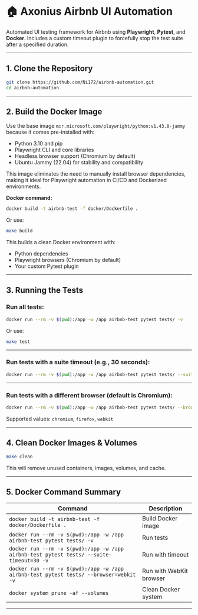 # 🏠 Axonius Airbnb UI Automation

Automated UI testing framework for Airbnb using **Playwright**, **Pytest**, and **Docker**.
Includes a custom timeout plugin to forcefully stop the test suite after a specified duration.

---

## 1. Clone the Repository

```bash
git clone https://github.com/Ni172/airbnb-automation.git
cd airbnb-automation
```

---

## 2. Build the Docker Image

Use the base image `mcr.microsoft.com/playwright/python:v1.43.0-jammy` because it comes pre-installed with:

* Python 3.10 and pip
* Playwright CLI and core libraries
* Headless browser support (Chromium by default)
* Ubuntu Jammy (22.04) for stability and compatibility

This image eliminates the need to manually install browser dependencies, making it ideal for Playwright automation in CI/CD and Dockerized environments.

**Docker command:**

```bash
docker build -t airbnb-test -f docker/Dockerfile .
```

Or use:

```bash
make build
```

This builds a clean Docker environment with:

* Python dependencies
* Playwright browsers (Chromium by default)
* Your custom Pytest plugin

---

## 3. Running the Tests

### Run all tests:

```bash
docker run --rm -v $(pwd):/app -w /app airbnb-test pytest tests/ -v
```

Or use:

```bash
make test
```

---

### Run tests with a suite timeout (e.g., 30 seconds):

```bash
docker run --rm -v $(pwd):/app -w /app airbnb-test pytest tests/ --suite-timeout=30 -v
```

---

### Run tests with a different browser (default is Chromium):

```bash
docker run --rm -v $(pwd):/app -w /app airbnb-test pytest tests/ --browser=webkit -v
```

Supported values: `chromium`, `firefox`, `webkit`

---

## 4. Clean Docker Images & Volumes

```bash
make clean
```

This will remove unused containers, images, volumes, and cache.

---

## 5. Docker Command Summary

| Command                                                                                  | Description             |
| ---------------------------------------------------------------------------------------- | ----------------------- |
| `docker build -t airbnb-test -f docker/Dockerfile .`                                     | Build Docker image      |
| `docker run --rm -v $(pwd):/app -w /app airbnb-test pytest tests/ -v`                    | Run tests               |
| `docker run --rm -v $(pwd):/app -w /app airbnb-test pytest tests/ --suite-timeout=30 -v` | Run with timeout        |
| `docker run --rm -v $(pwd):/app -w /app airbnb-test pytest tests/ --browser=webkit -v`   | Run with WebKit browser |
| `docker system prune -af --volumes`                                                      | Clean Docker system     |

---

